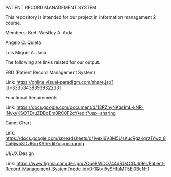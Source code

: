 PATIENT RECORD MANAGEMENT SYSTEM

This repository is intended for our project in information management 2 course.



Members: 
  Brett Westley A. Arda
  
  Angelo C. Quieta
  
  Luis Miguel A. Jaca


  


The following are links related for our output.



ERD (Patient Record Management System)

Link: https://online.visual-paradigm.com/share.jsp?id=333534383939322d31

Functional Requirements

Link: https://docs.google.com/document/d/13RZnyNKqr1mL-kNR-INykyKSOTDruZDBoEm8RC0F2cY/edit?usp=sharing

Gannt Chart

Link: https://docs.google.com/spreadsheets/d/1vexl6V3M5UsKucRgzKqrz1Ywz_8Ca6jw58DzI6cxKAI/edit?usp=sharing

UI/UX Design

Link: https://www.figma.com/design/2ObeBWDO744dSD4CGJ69ei/Patient-Record-Management-System?node-id=0-1&t=l5ySHfuMT5Ei0BeN-1

